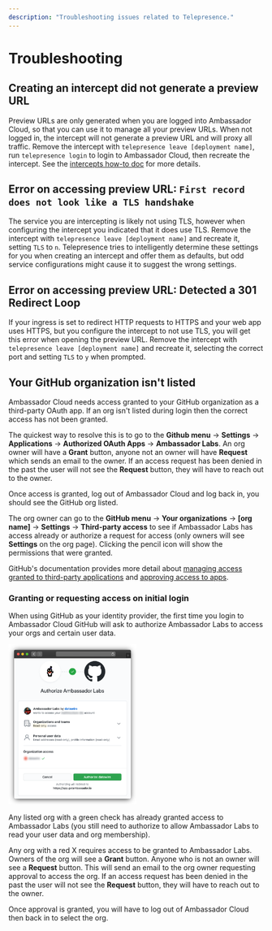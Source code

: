 ```yaml
---
description: "Troubleshooting issues related to Telepresence."
---
```

# Troubleshooting

## Creating an intercept did not generate a preview URL

Preview URLs are only generated when you are logged into Ambassador Cloud, so that you can use it to manage all your preview URLs. When not logged in, the intercept will not generate a preview URL and will proxy all traffic.  Remove the intercept with `telepresence leave [deployment name]`, run `telepresence login` to login to Ambassador Cloud, then recreate the intercept. See the [intercepts how-to doc](../howtos/intercepts) for more details.

## Error on accessing preview URL: `First record does not look like a TLS handshake`

The service you are intercepting is likely not using TLS, however when configuring the intercept you indicated that it does use TLS. Remove the intercept with `telepresence leave [deployment name]` and recreate it, setting `TLS` to `n`. Telepresence tries to intelligently determine these settings for you when creating an intercept and offer them as defaults, but odd service configurations might cause it to suggest the wrong settings.

## Error on accessing preview URL: Detected a 301 Redirect Loop

If your ingress is set to redirect HTTP requests to HTTPS and your web app uses HTTPS, but you configure the intercept to not use TLS, you will get this error when opening the preview URL.  Remove the intercept with `telepresence leave [deployment name]` and recreate it, selecting the correct port and setting `TLS` to `y` when prompted.

## Your GitHub organization isn't listed

Ambassador Cloud needs access granted to your GitHub organization as a third-party OAuth app. If an org isn't listed during login then the correct access has not been granted.

The quickest way to resolve this is to go to the **Github menu** → **Settings** → **Applications** → **Authorized OAuth Apps** → **Ambassador Labs**. An org owner will have a **Grant** button, anyone not an owner will have **Request** which sends an email to the owner. If an access request has been denied in the past the user will not see the **Request** button, they will have to reach out to the owner.

Once access is granted, log out of Ambassador Cloud and log back in, you should see the GitHub org listed.

The org owner can go to the **GitHub menu** → **Your organizations** → **[org name]** → **Settings** → **Third-party access** to see if Ambassador Labs has access already or authorize a request for access (only owners will see **Settings** on the org page). Clicking the pencil icon will show the permissions that were granted.

GitHub's documentation provides more detail about [managing access granted to third-party applications](https://docs.github.com/en/github/authenticating-to-github/connecting-with-third-party-applications) and [approving access to apps](https://docs.github.com/en/github/setting-up-and-managing-organizations-and-teams/approving-oauth-apps-for-your-organization).

### Granting or requesting access on initial login

When using GitHub as your identity provider, the first time you login to Ambassador Cloud GitHub will ask to authorize Ambassador Labs to access your orgs and certain user data.

<img src="../images/github-login.png" width="50%"/>

Any listed org with a green check has already granted access to Ambassador Labs (you still need to authorize to allow Ambassador Labs to read your user data and org membership).

Any org with a red X requires access to be granted to Ambassador Labs.  Owners of the org will see a **Grant** button. Anyone who is not an owner will see a **Request** button. This will send an email to the org owner requesting approval to access the org. If an access request has been denied in the past the user will not see the **Request** button, they will have to reach out to the owner.

Once approval is granted, you will have to log out of Ambassador Cloud then back in to select the org.

